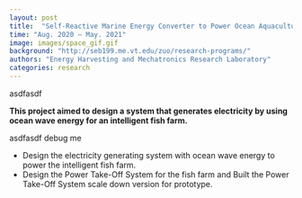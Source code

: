 ```yaml
---
layout: post
title:  "Self-Reactive Marine Energy Converter to Power Ocean Aquaculture"
time: "Aug. 2020 – May. 2021"
image: images/space_gif.gif
background: "http://seb199.me.vt.edu/zuo/research-programs/"
authors: "Energy Harvesting and Mechatronics Research Laboratory"
categories: research
---
```

asdfasdf

**This project aimed to design a system that generates electricity by using ocean wave energy for an intelligent fish farm.** 

asdfasdf debug me

- Design the electricity generating system with ocean wave energy to power the intelligent fish farm.
- Design the Power Take-Off System for the fish farm and Built the Power Take-Off System scale down version for prototype.
